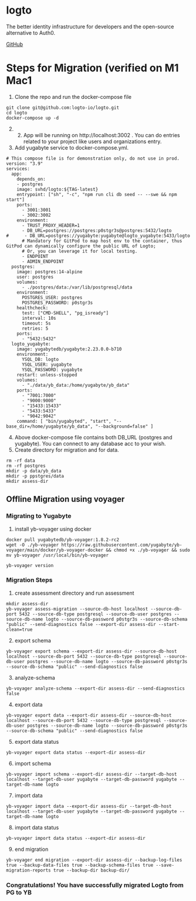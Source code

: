 # logto

The better identity infrastructure for developers and the open-source alternative to Auth0.

[GitHub](https://github.com/logto-io/logto)

# Steps for Migration (verified on M1 Mac1
1. Clone the repo and run the docker-compose file

```
git clone git@github.com:logto-io/logto.git
cd logto
docker-compose up -d
```
2. 2. App will be running on http://localhost:3002 . You can do entries related to your project like users and organizations entry. 
3. Add yugabyte service to docker-compose.yml. 
```commandline
# This compose file is for demonstration only, do not use in prod.
version: "3.9"
services:
  app:
    depends_on:
    - postgres
    image: svhd/logto:${TAG-latest}
    entrypoint: ["sh", "-c", "npm run cli db seed -- --swe && npm start"]
    ports:
      - 3001:3001
      - 3002:3002
    environment:
      - TRUST_PROXY_HEADER=1
      - DB_URL=postgres://postgres:p0stgr3s@postgres:5432/logto
#      - DB_URL=postgres://yugabyte:yugabyte@logto_yugabyte:5433/logto
      # Mandatory for GitPod to map host env to the container, thus GitPod can dynamically configure the public URL of Logto;
      # Or, you can leverage it for local testing.
      - ENDPOINT
      - ADMIN_ENDPOINT
  postgres:
    image: postgres:14-alpine
    user: postgres
    volumes:
      - ./postgres/data:/var/lib/postgresql/data
    environment:
      POSTGRES_USER: postgres
      POSTGRES_PASSWORD: p0stgr3s
    healthcheck:
      test: ["CMD-SHELL", "pg_isready"]
      interval: 10s
      timeout: 5s
      retries: 5
    ports:
      - "5432:5432"
  logto_yugabyte:
    image: yugabytedb/yugabyte:2.23.0.0-b710
    environment:
      YSQL_DB: logto
      YSQL_USER: yugabyte
      YSQL_PASSWORD: yugabyte
    restart: unless-stopped
    volumes:
      - "./data/yb_data:/home/yugabyte/yb_data"
    ports:
      - "7001:7000"
      - "9000:9000"
      - "15433:15433"
      - "5433:5433"
      - "9042:9042"
    command: [ "bin/yugabyted", "start", "--base_dir=/home/yugabyte/yb_data", "--background=false" ]

```
4. Above docker-compose file contains both DB_URL (postgres and yugabyte). You can connect to any database acc to your wish. 
5. Create directory for migration and for data.
```commandline
rm -rf data
rm -rf postgres
mkdir -p data/yb_data
mkdir -p ppstgres/data
mkdir assess-dir
```
## Offline Migration using voyager 

### Migrating to Yugabyte
1. install yb-voyager using docker
```commandline
docker pull yugabytedb/yb-voyager:1.8.2-rc2
wget -O ./yb-voyager https://raw.githubusercontent.com/yugabyte/yb-voyager/main/docker/yb-voyager-docker && chmod +x ./yb-voyager && sudo mv yb-voyager /usr/local/bin/yb-voyager

yb-voyager version
```
### Migration Steps
1. create assessment directory and run assessment 
```commandline
mkdir assess-dir
yb-voyager assess-migration --source-db-host localhost --source-db-port 5432 --source-db-type postgresql --source-db-user postgres --source-db-name logto --source-db-password p0stgr3s --source-db-schema "public" --send-diagnostics false --export-dir assess-dir --start-clean=true
```
2. export schema
```commandline
yb-voyager export schema --export-dir assess-dir --source-db-host localhost --source-db-port 5432 --source-db-type postgresql --source-db-user postgres --source-db-name logto --source-db-password p0stgr3s --source-db-schema "public" --send-diagnostics false
```
3.  analyze-schema
```commandline
yb-voyager analyze-schema --export-dir assess-dir --send-diagnostics false
```
4. export data
```commandline
yb-voyager export data --export-dir assess-dir --source-db-host localhost --source-db-port 5432 --source-db-type postgresql --source-db-user postgres --source-db-name logto --source-db-password p0stgr3s --source-db-schema "public" --send-diagnostics false
```
5. export data status
```commandline
yb-voyager export data status --export-dir assess-dir
```
6. import schema
```commandline
yb-voyager import schema --export-dir assess-dir --target-db-host localhost --target-db-user yugabyte --target-db-password yugabyte --target-db-name logto

```
7. import data
```commandline
yb-voyager import data --export-dir assess-dir --target-db-host localhost --target-db-user yugabyte --target-db-password yugabyte --target-db-name logto
```

8. import data status
```commandline
yb-voyager import data status --export-dir assess-dir
```
9. end migration
```commandline
yb-voyager end migration --export-dir assess-dir --backup-log-files true --backup-data-files true --backup-schema-files true --save-migration-reports true --backup-dir backup-dir/

```
### Congratulations! You have successfully migrated Logto from PG to YB